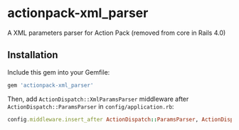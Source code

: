 actionpack-xml\_parser
======================

A XML parameters parser for Action Pack (removed from core in Rails 4.0)

Installation
------------

Include this gem into your Gemfile:

```ruby
gem 'actionpack-xml_parser'
```

Then, add `ActionDispatch::XmlParamsParser` middleware after `ActionDispatch::ParamsParser`
in `config/application.rb`:

```ruby
config.middleware.insert_after ActionDispatch::ParamsParser, ActionDispatch::XmlParamsParser
```
